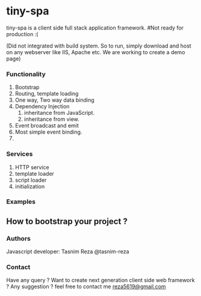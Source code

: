 # tiny-spa
tiny-spa is a client side full stack application framework. #Not ready for production :(

(Did not integrated with build system. So to run, simply download and host on any webserver like IIS, Apache etc. We are working to create a demo page)

### Functionality
1. Bootstrap
2. Routing, template loading
3. One way, Two way data binding
4. Dependency Injection
	1. inheritance from JavaScript.
	2. inheritance from view.
5. Event broadcast and emit
6. Most simple event binding.
7. 

### Services
1. HTTP service
2. template loader
3. script loader
4. initialization

### Examples
## How to bootstrap your project ?

### Authors
Javascript developer: Tasnim Reza @tasnim-reza

### Contact
Have any query ? Want to create next generation client side web framework ? Any suggestion ? feel free to contact me reza5619@gmail.com
